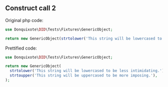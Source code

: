 ## Construct call 2

Original php code:

```php
use Donquixote\DID\Tests\Fixtures\GenericObject;

return new GenericObject(strtolower('This string will be lowercased to be less intimidating.'), strtoupper('This string will be uppercased to be more imposing.'));
```

Prettified code:

```php
use Donquixote\DID\Tests\Fixtures\GenericObject;

return new GenericObject(
  strtolower('This string will be lowercased to be less intimidating.'),
  strtoupper('This string will be uppercased to be more imposing.'),
);
```
